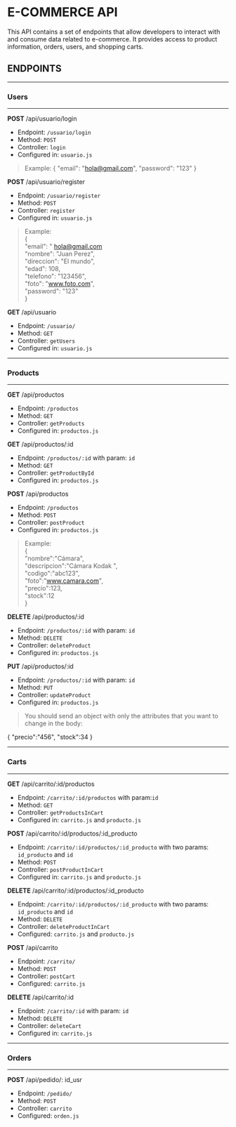 # E-COMMERCE API

This API contains a set of endpoints that allow developers to interact with and consume data related to e-commerce. It provides access to product information, orders, users, and shopping carts.

## ENDPOINTS  


-----------------------

### Users

-----------------------

**POST** /api/usuario/login

*	Endpoint: `/usuario/login`
*	Method: `POST`
*	Controller: `login`
*	Configured in: ` usuario.js `

> Example:
{
  "email": "hola@gmail.com",
  "password": "123"
}

**POST** /api/usuario/register

*	Endpoint: `/usuario/register`
*	Method: `POST`
*	Controller: `register`
*	Configured in: ` usuario.js `

> Example:  
{  
   "email": " hola@gmail.com  
   "nombre": "Juan Perez",  
   "direccion": "El mundo",  
   "edad": 108,  
   "telefono": "123456",  
   "foto": "www.foto.com",  
   "password": "123"  
  }

**GET** /api/usuario

*	Endpoint: `/usuario/`
*	Method: `GET`
*	Controller: `getUsers`
*	Configured in: `usuario.js`


-----------------------

### Products

-----------------------

**GET** /api/productos

*	Endpoint: `/productos`
*	Method: `GET`
*	Controller: `getProducts` 
*	Configured in: ` productos.js `

**GET** /api/productos/:id

*	Endpoint: `/productos/:id` with param: `id`
*	Method: `GET`
*	Controller: `getProductById`
*	Configured in: ` productos.js `

**POST** /api/productos

*	Endpoint: `/productos` 
*	Method: `POST`
*	Controller: `postProduct`
*	Configured in: ` productos.js `

> Example:  
{  
   "nombre":"Cámara",  
   "descripcion":"Cámara Kodak ",  
   "codigo":"abc123",  
   "foto":"www.camara.com",  
   "precio":123,  
   "stock":12  
}

**DELETE** /api/productos/:id

*	Endpoint: `/productos/:id` with param: `id`
*	Method: `DELETE`
*	Controller: `deleteProduct`
*	Configured in: ` productos.js `

**PUT** /api/productos/:id

*	Endpoint: `/productos/:id` with param: `id`
*	Method: `PUT`
*	Controller: `updateProduct`
*	Configured in: `productos.js`

> You should send an object with only the attributes that you want to change in the body:

{
  "precio":"456",
  "stock":34
}



-----------------------

### Carts

-----------------------

**GET** /api/carrito/:id/productos

*	Endpoint: `/carrito/:id/productos` with param:`id`
*	Method: `GET`
*	Controller: `getProductsInCart`
*	Configured in: `carrito.js` and `producto.js`

**POST** /api/carrito/:id/productos/:id_producto

*	Endpoint: `/carrito/:id/productos/:id_producto` with two params: `id_producto` and `id`
*	Method: `POST`
*	Controller: `postProductInCart`
*	Configured in: `carrito.js` and `producto.js`

**DELETE** /api/carrito/:id/productos/:id_producto

*	Endpoint: `/carrito/:id/productos/:id_producto` with two params: `id_producto` and `id`
*	Method: `DELETE`
*	Controller: `deleteProductInCart`
*	Configured: `carrito.js` and `producto.js`

**POST** /api/carrito

*	Endpoint: `/carrito/`
*	Method: `POST`
*	Controller: `postCart`
*	Configured: `carrito.js`

**DELETE** /api/carrito/:id

*	Endpoint: `/carrito/:id` with param: `id`
*	Method: `DELETE`
*	Controller: `deleteCart`
*	Configured in: `carrito.js`

-----------------------

### Orders

-----------------------

**POST** /api/pedido/: id_usr

*	Endpoint: `/pedido/`
*	Method: `POST`
*	Controller: `carrito`
*	Configured: `orden.js`
